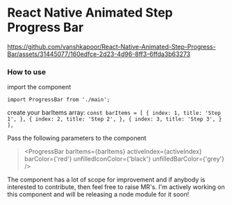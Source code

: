 # React Native Animated Step Progress Bar



https://github.com/vanshkapoor/React-Native-Animated-Step-Progress-Bar/assets/31445077/160edfce-2d23-4d96-8ff3-6ffda3b63273



### How to use
import the component

`
import ProgressBar from './main';
`

create your barItems array:
`
 const barItems = [
  {
    index: 1,
    title: 'Step 1',
  },
  {
    index: 2,
    title: 'Step 2',
  },
  {
    index: 3,
    title: 'Step 3',
  }
],
`


Pass the following parameters to the component


> <ProgressBar 
>   barItems={barItems}
>   activeIndex={activeIndex}
>   barColor={'red'}
>   unfilledIconColor={'black'}
>   unfilledBarColor={'grey'}
> />




The component has a lot of scope for improvement and if anybody is interested to contribute, then feel free to raise MR's. I'm actively working on this component and will be releasing a node module for it soon!
